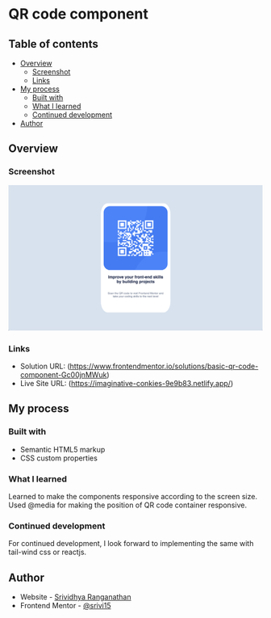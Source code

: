 # QR code component

## Table of contents

- [Overview](#overview)
  - [Screenshot](#screenshot)
  - [Links](#links)
- [My process](#my-process)
  - [Built with](#built-with)
  - [What I learned](#what-i-learned)
  - [Continued development](#continued-development)
- [Author](#author)

## Overview

### Screenshot

![](/images/screenshot.png)

### Links

- Solution URL: 
(https://www.frontendmentor.io/solutions/basic-qr-code-component-Gc00jnMWuk)
- Live Site URL: 
(https://imaginative-conkies-9e9b83.netlify.app/)

## My process

### Built with

- Semantic HTML5 markup
- CSS custom properties

### What I learned

Learned to make the components responsive according to the screen size. Used @media for making the position of QR code container responsive.

### Continued development

For continued development, I look forward to implementing the same with tail-wind css or reactjs.

## Author

- Website - [Srividhya Ranganathan](https://www.linkedin.com/in/srividhya-ranganathan/)
- Frontend Mentor - [@srivi15](https://www.frontendmentor.io/profile/srivi15)
